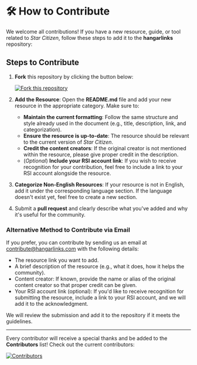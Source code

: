 # 🛠 How to Contribute

We welcome all contributions! If you have a new resource, guide, or tool related to _Star Citizen_, follow these steps to add it to the **hangarlinks** repository:

## Steps to Contribute

1. **Fork** this repository by clicking the button below:
   
   [![Fork this repository](https://img.shields.io/github/forks/Anyma6/hangarlinks?label=Fork%20this%20repository&style=social)](https://github.com/Anyma6/hangarlinks/fork)

2. **Add the Resource**: Open the **README.md** file and add your new resource in the appropriate category. Make sure to:
   - **Maintain the current formatting**: Follow the same structure and style already used in the document (e.g., title, description, link, and categorization).
   - **Ensure the resource is up-to-date**: The resource should be relevant to the current version of _Star Citizen_.
   - **Credit the content creators**: If the original creator is not mentioned within the resource, please give proper credit in the description.
   - (_Optional_) **Include your RSI account link**: If you wish to receive recognition for your contribution, feel free to include a link to your RSI account alongside the resource.

3. **Categorize Non-English Resources**: If your resource is not in English, add it under the corresponding language section. If the language doesn't exist yet, feel free to create a new section.

4. Submit a **pull request** and clearly describe what you've added and why it's useful for the community.

### Alternative Method to Contribute via Email

If you prefer, you can contribute by sending us an email at contribute@hangarlinks.com with the following details:
- The resource link you want to add.
- A brief description of the resource (e.g., what it does, how it helps the community).
- Content creator: If known, provide the name or alias of the original content creator so that proper credit can be given.
- Your RSI account link (optional): If you'd like to receive recognition for submitting the resource, include a link to your RSI account, and we will add it to the acknowledgment.

We will review the submission and add it to the repository if it meets the guidelines.

---

Every contributor will receive a special thanks and be added to the **Contributors** list! Check out the current contributors:

[![Contributors](https://img.shields.io/github/contributors/Anyma6/hangarlinks)](https://github.com/Anyma6/hangarlinks/graphs/contributors)
